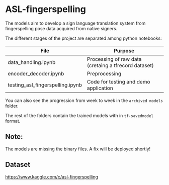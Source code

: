 # ASL-fingerspelling

The models aim to develop a sign language translation system from fingerspelling pose data acquired from native signers.

The different stages of the project are separated among python notebooks:

| File       | Purpose |
|------------|-----|
| data_handling.ipynb       | Processing of raw data (cretaing a tfrecord dataset)  |
| encoder_decoder.ipynb      | Preprocessing | Creating and Training models | Saving  |
| testing_asl_fingerspelling.ipynb        | Code for testing and demo application  |

You can also see the progression from week to week in the `archived models` folder.

The rest of the folders contain the trained models with in `tf-savedmodel` format.

## Note:

The models are missing the binary files. A fix will be deployed shortly!


## Dataset

https://www.kaggle.com/c/asl-fingerspelling